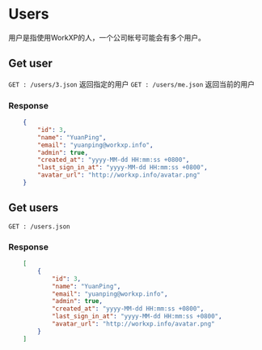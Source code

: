 # Users
用户是指使用WorkXP的人，一个公司帐号可能会有多个用户。

## Get user
`GET : /users/3.json`  返回指定的用户
`GET : /users/me.json`  返回当前的用户

### Response

```json
	{
		"id": 3, 
		"name": "YuanPing", 
		"email": "yuanping@workxp.info",
		"admin": true,
		"created_at": "yyyy-MM-dd HH:mm:ss +0800",
		"last_sign_in_at": "yyyy-MM-dd HH:mm:ss +0800",
		"avatar_url": "http://workxp.info/avatar.png"
	}
```

## Get users
`GET : /users.json`  

### Response

```json
	[
		{
			"id": 3, 
			"name": "YuanPing", 
			"email": "yuanping@workxp.info",
			"admin": true,
			"created_at": "yyyy-MM-dd HH:mm:ss +0800",
			"last_sign_in_at": "yyyy-MM-dd HH:mm:ss +0800",
			"avatar_url": "http://workxp.info/avatar.png"
		}
	]
```

